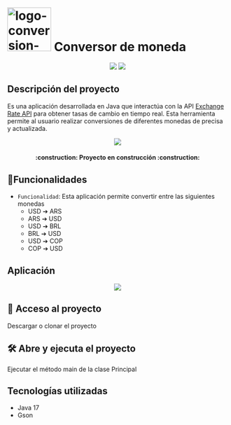 # <img src="https://github.com/MarcMartz/conversorMoneda/assets/88258260/5612565b-cbd6-42a2-a9b4-9494d6e83037" alt="logo-conversion-de-moneda" width="100" height="100"> Conversor de moneda

<p align="center">
  <img src="https://img.shields.io/badge/STATUS-EN%20DESAROLLO-green">
  <img src="https://img.shields.io/badge/logo-openjdk?logo=openjdk&logoColor=black&color=white">
</p>

## Descripción del proyecto
Es una aplicación desarrollada en Java que interactúa con la API [Exchange Rate API](https://www.exchangerate-api.com/) para obtener tasas de cambio en tiempo real. Esta herramienta permite al usuario realizar conversiones de diferentes monedas de precisa y actualizada.

<p align="center">
  <img src="https://github.com/MarcMartz/conversorMoneda/assets/88258260/64205615-5e44-4d94-aabe-90e0d33fb863">
</p>

<h4 align="center">
:construction: Proyecto en construcción :construction:
</h4>

## :hammer:Funcionalidades

- `Funcionalidad`: Esta aplicación permite convertir entre las siguientes monedas
  - USD ➔ ARS
  - ARS ➔ USD
  - USD ➔ BRL
  - BRL ➔ USD
  - USD ➔ COP
  - COP ➔ USD

## Aplicación

<p align="center">
  <img src="https://github.com/MarcMartz/conversorMoneda/assets/88258260/cac7453c-85ed-4e78-89a8-fc4526dcf6fa">
</p>

## 📁 Acceso al proyecto

Descargar o clonar el proyecto

## 🛠️ Abre y ejecuta el proyecto

Ejecutar el método main de la clase Principal

## Tecnologías utilizadas

- Java 17
- Gson
